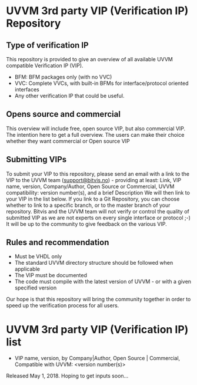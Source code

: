 # UVVM 3rd party VIP (Verification IP) Repository

## Type of verification IP
This repository is provided to give an overview of all available UVVM compatible Verification IP (VIP).
- BFM: BFM packages only (with no VVC)
- VVC: Complete VVCs, with built-in BFMs for interface/protocol oriented interfaces
- Any other verification IP that could be useful.

## Opens source and commercial
This overview will include free, open source VIP, but also commercial VIP. The intention here to get a full overview. The users can make their choice whether they want commercial or Open source VIP

## Submitting VIPs 
To submit your VIP to this repository, please send an email with a link to the VIP to the UVVM team (support@bitvis.no) - providing at least: Link, VIP name, version, Company/Author, Open Source or Commercial, UVVM compatibility: version number(s), and a brief Description
We will then link to your VIP in the list below. If you link to a Git Repository, you can choose whether to link to a specific branch, or to the master branch of your repository.
Bitvis and the UVVM team will not verify or control the quality of submitted VIP as we are not experts on every single interface or protocol ;-)   
It will be up to the community to give feedback on the various VIP.

## Rules and recommendation
* Must be VHDL only
* The standard UVVM directory structure should be followed when applicable
* The VIP must be documented
* The code must compile with the latest version of UVVM - or with a given specified version
  
Our hope is that this repository will bring the community together in order to speed up the verification process for all users.

# UVVM 3rd party VIP (Verification IP) list

* VIP name, version, by Company|Author, Open Source | Commercial, Compatible with UVVM: <version number(s)>
  <Description>


Released May 1, 2018. Hoping to get inputs soon...
